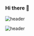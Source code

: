 ### Hi there 👋
![header](https://capsule-render.vercel.app/api?type=slice&color=gradient&height=100&section=header&text=capsule%20render&fontSize=90)




![header](https://capsule-render.vercel.app/api?type=slice&color=gradient&height=100&section=footer&fontSize=90)
